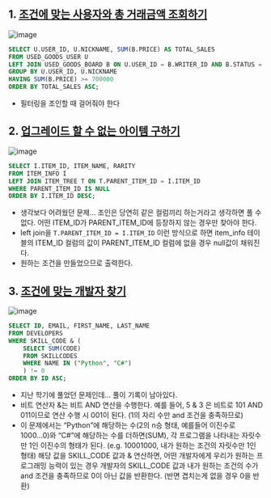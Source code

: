 
## 1. [조건에 맞는 사용자와 총 거래금액 조회하기](https://school.programmers.co.kr/learn/courses/30/lessons/164668)

![image](https://github.com/user-attachments/assets/ac4a9689-cf2f-4972-9d51-2d3e8968c420)

```sql
SELECT U.USER_ID, U.NICKNAME, SUM(B.PRICE) AS TOTAL_SALES
FROM USED_GOODS_USER U
LEFT JOIN USED_GOODS_BOARD B ON U.USER_ID = B.WRITER_ID AND B.STATUS = 'DONE'
GROUP BY U.USER_ID, U.NICKNAME
HAVING SUM(B.PRICE) >= 700000
ORDER BY TOTAL_SALES ASC;
```
* 필터링을 조인할 때 걸어줘야 한다


## 2. [업그레이드 할 수 없는 아이템 구하기](https://school.programmers.co.kr/learn/courses/30/lessons/273712)

![image](https://github.com/user-attachments/assets/822b361b-aa06-403f-a941-b7e3727ec444)

```sql
SELECT I.ITEM_ID, ITEM_NAME, RARITY
FROM ITEM_INFO I
LEFT JOIN ITEM_TREE T ON T.PARENT_ITEM_ID = I.ITEM_ID
WHERE PARENT_ITEM_ID IS NULL
ORDER BY I.ITEM_ID DESC;
```
* 생각보다 어려웠던 문제... 조인은 당연히 같은 컬럼끼리 하는거라고 생각하면 풀 수 없다. 어떤 ITEM_ID가 PARENT_ITEM_ID에 등장하지 않는 경우만 찾아야 한다. 
* left join을 `T.PARENT_ITEM_ID = I.ITEM_ID` 이런 방식으로 하면 item_info 테이블의 ITEM_ID 컬럼의 값이 PARENT_ITEM_ID 컬럼에 없을 경우 null값이 채워진다.
* 원하는 조건을 만들었으므로 출력한다.


## 3. [조건에 맞는 개발자 찾기](https://school.programmers.co.kr/learn/courses/30/lessons/276034)

![image](https://github.com/user-attachments/assets/74836529-313c-4baa-ab5d-b9b6a1cbcfa7)

```sql
SELECT ID, EMAIL, FIRST_NAME, LAST_NAME
FROM DEVELOPERS
WHERE SKILL_CODE & (
    SELECT SUM(CODE)
    FROM SKILLCODES
    WHERE NAME IN ("Python", "C#")
    ) != 0
ORDER BY ID ASC;
```
* 지난 학기에 풀었던 문제인데... 풀이 기록이 남아있다.
* 비트 연산자 &는 비트 AND 연산을 수행한다. 예를 들어, 5 & 3 은 비트로 101 AND 011이므로 연산 수행 시 001이 된다. (1의 자리 수만 and 조건을 충족하므로) 
* 이 문제에서는 “Python”에 해당하는 수(2의 n승 형태, 예를들어 이진수로 1000...0)와 “C#”에 해당하는 수를 더하면(SUM), 각 프로그램을 나타내는 자릿수만 1인 이진수의 형태가 된다. (e.g. 10001000, 내가 원하는 조건의 자릿수만 1인 형태) 
해당 값을 SKILL_CODE 값과 & 연산하면, 어떤 개발자에게 우리가 원하는 프로그래밍 능력이 있는 경우 개발자의 SKILL_CODE 값과 내가 원하는 조건의 수가 and 조건을 충족하므로 0이 아닌 값을 반환한다. (반면 겹치는게 없을 경우 0을 반환)




